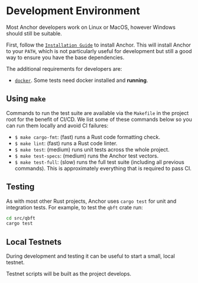 # Development Environment

Most Anchor developers work on Linux or MacOS, however Windows should still
be suitable.

First, follow the [`Installation Guide`](./installation.md) to install
Anchor. This will install Anchor to your `PATH`, which is not
particularly useful for development but still a good way to ensure you have the
base dependencies.

The additional requirements for developers are:

- [`docker`](https://www.docker.com/). Some tests need docker installed and **running**.

## Using `make`

Commands to run the test suite are available via the `Makefile` in the
project root for the benefit of CI/CD. We list some of these commands below so
you can run them locally and avoid CI failures:

- `$ make cargo-fmt`: (fast) runs a Rust code formatting check.
- `$ make lint`: (fast) runs a Rust code linter.
- `$ make test`: (medium) runs unit tests across the whole project.
- `$ make test-specs`: (medium) runs the Anchor test vectors.
- `$ make test-full`: (slow) runs the full test suite (including all previous
  commands). This is approximately everything
 that is required to pass CI.

## Testing

As with most other Rust projects, Anchor uses `cargo test` for unit and
integration tests. For example, to test the `qbft` crate run:

```bash
cd src/qbft
cargo test
```

## Local Testnets

During development and testing it can be useful to start a small, local
testnet.

Testnet scripts will be built as the project develops.

